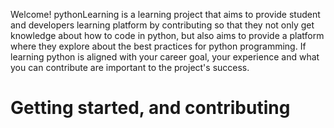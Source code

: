 Welcome! pythonLearning is a learning project that aims to provide student and developers learning platform by contributing so that they not only get knowledge about how to code in python, but also aims to provide a platform where they explore about the best practices for python programming. If learning python is aligned with your career goal, your experience and what you can contribute are important to the project's success.

<h1>Getting started, and contributing</h1>
